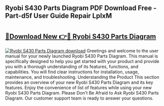 ## Ryobi S430 Parts Diagram PDF Download Free - Part-d5f User Guide Repair LpIxM

# <h2><a href="http://dfmw74.blite.top/?on=Ryobi+S430+Parts+Diagram">🔗Download New 👉🔴 Ryobi S430 Parts Diagram</a></h2>

[![Ryobi S430 Parts Diagram download](https://i.imgur.com/lujVjoI.png)](http://dfmw74.blite.top/?on=Ryobi+S430+Parts+Diagram)
Greetings and welcome to the user manual for your newly launched Ryobi S430 Parts Diagram. This manual is specifically designed to help you get started with your product and provide you with a thorough understanding of its features, functions, and capabilities. You will find clear instructions for installation, usage, maintenance, and troubleshooting. Understanding the Product This section provides an overview of your new Ryobi S430 Parts Diagram and its key features. Enjoy the convenience of list of features while using your new Ryobi S430 Parts Diagram. Please Don't Be Afraid to Ask Ryobi S430 Parts Diagram. Our customer support team is ready to answer your questions.
